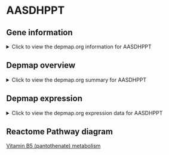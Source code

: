 <h1>AASDHPPT</h1>

<h2>Gene information</h2>
<details>
  <summary>Click to view the depmap.org information for AASDHPPT</summary>
  <iframe src="https://depmap.org/portal/gene/AASDHPPT?tab=about" style="border:none;width:100%;height:800px"></iframe>
</details>

<h2>Depmap overview</h2>
<details>
  <summary>Click to view the depmap.org summary for AASDHPPT</summary>
  <iframe src="https://depmap.org/portal/gene/AASDHPPT?tab=overview" style="border:none;width:100%;height:800px"></iframe>
</details>

<h2>Depmap expression</h2>
<details>
  <summary>Click to view the depmap.org expression data for AASDHPPT</summary>
  <iframe src="https://depmap.org/portal/gene/AASDHPPT?tab=characterization" style="border:none;width:100%;height:800px"></iframe>
</details>



<h2>Reactome Pathway diagram</h2>
<a href="https://reactome.org/PathwayBrowser/#/R-HSA-199220" target="_BLANK">Vitamin B5 (pantothenate) metabolism</a>



